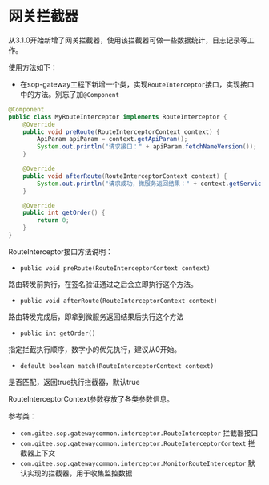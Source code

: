 # 网关拦截器

从3.1.0开始新增了网关拦截器，使用该拦截器可做一些数据统计，日志记录等工作。

使用方法如下：

- 在sop-gateway工程下新增一个类，实现`RouteInterceptor`接口，实现接口中的方法。别忘了加`@Component`

```java
@Component
public class MyRouteInterceptor implements RouteInterceptor {
    @Override
    public void preRoute(RouteInterceptorContext context) {
        ApiParam apiParam = context.getApiParam();
        System.out.println("请求接口：" + apiParam.fetchNameVersion());
    }

    @Override
    public void afterRoute(RouteInterceptorContext context) {
        System.out.println("请求成功，微服务返回结果：" + context.getServiceResult());
    }

    @Override
    public int getOrder() {
        return 0;
    }
}
```

RouteInterceptor接口方法说明：

- `public void preRoute(RouteInterceptorContext context)`

路由转发前执行，在签名验证通过之后会立即执行这个方法。

- `public void afterRoute(RouteInterceptorContext context)`

路由转发完成后，即拿到微服务返回结果后执行这个方法

- `public int getOrder()`

指定拦截执行顺序，数字小的优先执行，建议从0开始。

- `default boolean match(RouteInterceptorContext context)`

是否匹配，返回true执行拦截器，默认true

RouteInterceptorContext参数存放了各类参数信息。

参考类：

- `com.gitee.sop.gatewaycommon.interceptor.RouteInterceptor` 拦截器接口
- `com.gitee.sop.gatewaycommon.interceptor.RouteInterceptorContext` 拦截器上下文
- `com.gitee.sop.gatewaycommon.interceptor.MonitorRouteInterceptor` 默认实现的拦截器，用于收集监控数据



